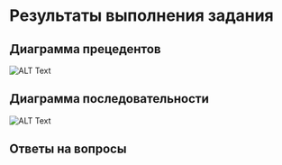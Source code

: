 # Результаты выполнения задания

## Диаграмма прецедентов

![ALT Text](https://github.com/ctel-prj-mng/7-uml-270318-Kseniaveh/blob/master/diagrammaPr.png)

## Диаграмма последовательности

![ALT Text](https://github.com/ctel-prj-mng/7-uml-270318-Kseniaveh/blob/master/diagrammaPos.png)

## Ответы на вопросы
